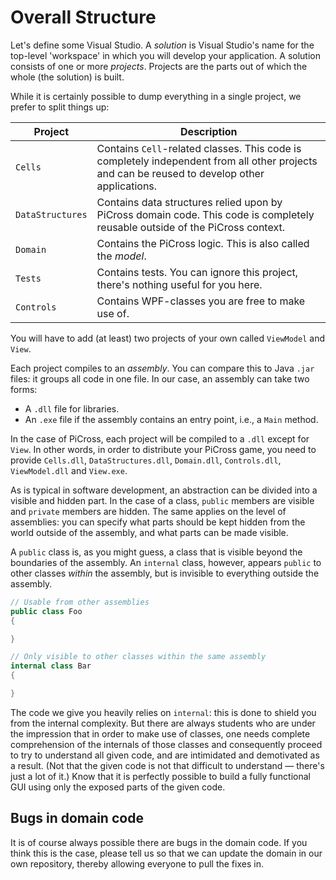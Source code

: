 # Overall Structure

Let's define some Visual Studio.
A *solution* is Visual Studio's name for the top-level 'workspace' in
which you will develop your application. A solution consists
of one or more *projects*. Projects are the parts out of which the whole (the solution)
is built.

While it is certainly possible to dump everything in a single project,
we prefer to split things up:

<center>

| Project | Description |
|-|-|
| `Cells` | Contains `Cell`-related classes. This code is completely independent from all other projects and can be reused to develop other applications. |
| `DataStructures` | Contains data structures relied upon by PiCross domain code. This code is completely reusable outside of the PiCross context. |
| `Domain` | Contains the PiCross logic. This is also called the *model*. |
| `Tests` | Contains tests. You can ignore this project, there's nothing useful for you here. |
| `Controls` | Contains WPF-classes you are free to make use of. |

</center>

You will have to add (at least) two projects of your own called `ViewModel` and `View`.

Each project compiles to an *assembly*. You can compare this to Java `.jar` files:
it groups all code in one file. In our case, an assembly can take two forms:

* A `.dll` file for libraries.
* An `.exe` file if the assembly contains an entry point, i.e., a `Main` method.

In the case of PiCross, each project will be compiled to a
`.dll` except for `View`. In other words, in order to distribute your PiCross game,
you need to provide `Cells.dll`, `DataStructures.dll`, `Domain.dll`, `Controls.dll`,
`ViewModel.dll` and `View.exe`.

As is typical in software development, an abstraction can be divided into a visible
and hidden part. In the case of a class, `public` members are visible
and `private` members are hidden. The same applies on the level of assemblies:
you can specify what parts should be kept hidden from the world
outside of the assembly, and what parts can be made visible.

A `public` class is, as you might guess, a class that is visible
beyond the boundaries of the assembly. An `internal` class, however,
appears `public` to other classes *within* the assembly, but is invisible
to everything outside the assembly.

```c#
// Usable from other assemblies
public class Foo
{

}

// Only visible to other classes within the same assembly
internal class Bar
{

}
```

The code we give you heavily relies on `internal`: this is done to shield
you from the internal complexity. But there are always students
who are under the impression that in order to make use
of classes, one needs complete comprehension of the internals
of those classes and consequently proceed to try to understand
all given code, and are intimidated and demotivated as a result.
(Not that the given code is not that difficult to understand &mdash;
there's just a lot of it.)
Know that it is perfectly possible to build a fully functional GUI using
only the exposed parts of the given code.

## Bugs in domain code

It is of course always possible there are bugs in the domain code.
If you think this is the case, please tell us so
that we can update the domain in our own repository, thereby
allowing everyone to pull the fixes in.
